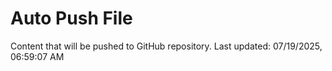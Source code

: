 # Auto Push File

Content that will be pushed to GitHub repository.
Last updated: 07/19/2025, 06:59:07 AM